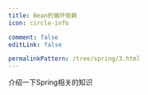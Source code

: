 ```yaml
---
title: Bean的循环依赖
icon: circle-info

comment: false
editLink: false

permalinkPattern: /tree/spring/3.html
---
```


介绍一下Spring相关的知识
